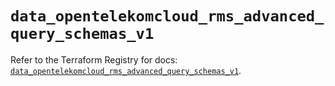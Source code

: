 # `data_opentelekomcloud_rms_advanced_query_schemas_v1`

Refer to the Terraform Registry for docs: [`data_opentelekomcloud_rms_advanced_query_schemas_v1`](https://registry.terraform.io/providers/opentelekomcloud/opentelekomcloud/1.36.35/docs/data-sources/rms_advanced_query_schemas_v1).

